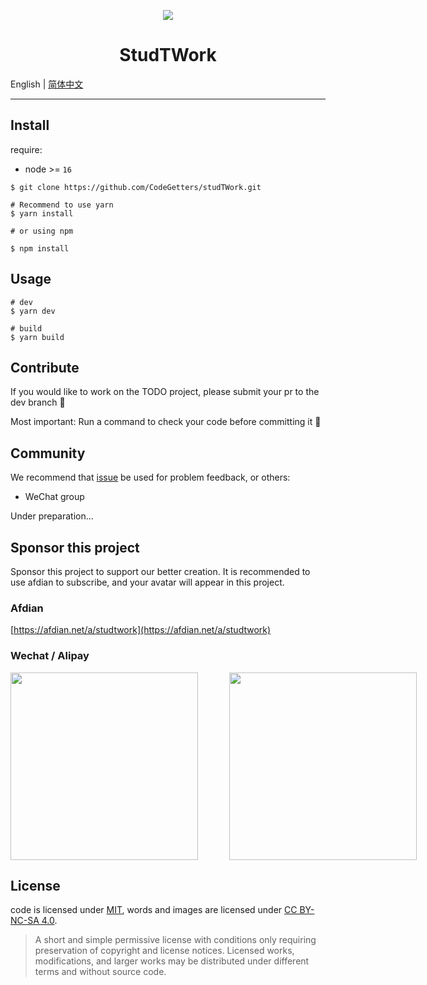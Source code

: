<p align="center">
    <img src="/favicon.svg">
</p>

<h1 align="center">StudTWork</h1>

English | [简体中文](./README-ZH.md)

---

## Install

require:

- node >= `16`

```shell
$ git clone https://github.com/CodeGetters/studTWork.git

# Recommend to use yarn
$ yarn install

# or using npm

$ npm install
```

## Usage

```shell
# dev
$ yarn dev

# build
$ yarn build
```

## Contribute

If you would like to work on the TODO project, please submit your pr to the dev branch 👀

Most important: Run a command to check your code before committing it 🤞

## Community

We recommend that [issue](https://github.com/CodeGetters/studtwork_desk/issues) be used for problem feedback, or others:

- WeChat group

Under preparation...

## Sponsor this project

Sponsor this project to support our better creation. It is recommended to use afdian to subscribe, and your avatar will appear in this project.

### Afdian

[https://afdian.net/a/studtwork](https://afdian.net/a/studtwork)

### Wechat / Alipay

<div style="display:flex;">
    <a src="/wechat.jpg">
        <img src='/wechat.jpg' style="height:300px;margin-right:50px; object-fit:contain" />
    </a>
    <a src="./public/alipay.jpg">
        <img src='/Alipay.jpg' style="height:300px; object-fit:contain" />
    </a>
</div>

## License

code is licensed under [MIT](./LICENSE),
words and images are licensed under [CC BY-NC-SA 4.0](https://creativecommons.org/licenses/by-nc-sa/4.0/).

> A short and simple permissive license with conditions only requiring preservation of copyright and license notices. Licensed works, modifications, and larger works may be distributed under different terms and without source code.
